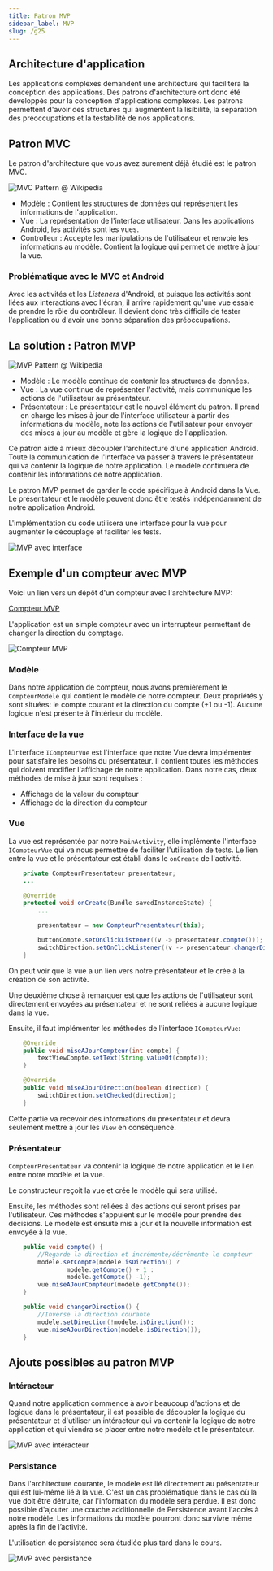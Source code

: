 ```yaml
---
title: Patron MVP
sidebar_label: MVP
slug: /g25
---
```


## Architecture d'application

Les applications complexes demandent une architecture qui facilitera la conception des applications. Des patrons d'architecture ont donc été développés pour la conception d'applications complexes. Les patrons permettent d'avoir des structures qui augmentent la lisibilité, la séparation des préoccupations et la testabilité de nos applications.

## Patron MVC

Le patron d'architecture que vous avez surement déjà étudié est le patron MVC.

![MVC Pattern @ Wikipedia](MVC-pattern.png)

* Modèle : Contient les structures de données qui représentent les informations de l'application.
* Vue : La représentation de l'interface utilisateur. Dans les applications Android, les activités sont les vues.
* Controlleur : Accepte les manipulations de l'utilisateur et renvoie les informations au modèle. Contient la logique qui permet de mettre à jour la vue.

### Problématique avec le MVC et Android
Avec les activités et les *Listeners* d'Android, et puisque les activités sont liées aux interactions avec l'écran, il arrive rapidement qu'une vue essaie de prendre le rôle du contrôleur. Il devient donc très difficile de tester l'application ou d'avoir une bonne séparation des préoccupations.

## La solution : Patron MVP

![MVP Pattern @ Wikipedia](MVP-pattern.png)

* Modèle : Le modèle continue de contenir les structures de données.
* Vue : La vue continue de représenter l'activité, mais communique les actions de l'utilisateur au présentateur.
* Présentateur : Le présentateur est le nouvel élément du patron. Il prend en charge les mises à jour de l'interface utilisateur à partir des informations du modèle, note les actions de l'utilisateur pour envoyer des mises à jour au modèle et gère la logique de l'application.

Ce patron aide à mieux découpler l'architecture d'une application Android. Toute la communication de l'interface va passer à travers le présentateur qui va contenir la logique de notre application. Le modèle continuera de contenir les informations de notre application.

Le patron MVP permet de garder le code spécifique à Android dans la Vue. Le présentateur et le modèle peuvent donc être testés indépendamment de notre application Android.

L'implémentation du code utilisera une interface pour la vue pour augmenter le découplage et faciliter les tests.

![MVP avec interface](MVPavecInterface.png)

## Exemple d'un compteur avec MVP
Voici un lien vers un dépôt d'un compteur avec l'architecture MVP:

[Compteur MVP](https://git.dti.crosemont.quebec/420-g25-ro/Compteur-MVP)

L'application est un simple compteur avec un interrupteur permettant de changer la direction du comptage.

![Compteur MVP](compteurApp.png)


### Modèle

Dans notre application de compteur, nous avons premièrement le `CompteurModele` qui contient le modèle de notre compteur. Deux propriétés y sont situées: le compte courant et la direction du compte (+1 ou -1). Aucune logique n'est présente à l'intérieur du modèle.

### Interface de la vue

L'interface `ICompteurVue` est l'interface que notre Vue devra implémenter pour satisfaire les besoins du présentateur. Il contient toutes les méthodes qui doivent modifier l'affichage de notre application. Dans notre cas, deux méthodes de mise à jour sont requises :

* Affichage de la valeur du compteur 
* Affichage de la direction du compteur

### Vue

La vue est représentée par notre `MainActivity`, elle implémente l'interface `ICompteurVue` qui va nous permettre de faciliter l'utilisation de tests. Le lien entre la vue et le présentateur est établi dans le `onCreate` de l'activité.

```java
    private CompteurPresentateur presentateur;
    ...

    @Override
    protected void onCreate(Bundle savedInstanceState) {
        ...

        presentateur = new CompteurPresentateur(this);

        buttonCompte.setOnClickListener((v -> presentateur.compte()));
        switchDirection.setOnClickListener((v -> presentateur.changerDirection()));
    }
```

On peut voir que la vue a un lien vers notre présentateur et le crée à la création de son activité.

Une deuxième chose à remarquer est que les actions de l'utilisateur sont directement envoyées au présentateur et ne sont reliées à aucune logique dans la vue.

Ensuite, il faut implémenter les méthodes de l'interface `ICompteurVue`:

```java
    @Override
    public void miseAJourCompteur(int compte) {
        textViewCompte.setText(String.valueOf(compte));
    }

    @Override
    public void miseAJourDirection(boolean direction) {
        switchDirection.setChecked(direction);
    }
```

Cette partie va recevoir des informations du présentateur et devra seulement mettre à jour les `View` en conséquence.

### Présentateur

`CompteurPresentateur` va contenir la logique de notre application et le lien entre notre modèle et la vue.

Le constructeur reçoit la vue et crée le modèle qui sera utilisé.

Ensuite, les méthodes sont reliées à des actions qui seront prises par l'utilisateur. Ces méthodes s'appuient sur le modèle pour prendre des décisions. Le modèle est ensuite mis à jour et la nouvelle information est envoyée à la vue.

```java
    public void compte() {
        //Regarde la direction et incrémente/décrémente le compteur
        modele.setCompte(modele.isDirection() ?
                modele.getCompte() + 1 :
                modele.getCompte() -1);
        vue.miseAJourCompteur(modele.getCompte());
    }

    public void changerDirection() {
        //Inverse la direction courante
        modele.setDirection(!modele.isDirection());
        vue.miseAJourDirection(modele.isDirection());
    }
```

## Ajouts possibles au patron MVP
### Intéracteur
Quand notre application commence à avoir beaucoup d'actions et de logique dans le présentateur, il est possible de découpler la logique du présentateur et d'utiliser un intéracteur qui va contenir la logique de notre application et qui viendra se placer entre notre modèle et le présentateur.

![MVP avec intéracteur](MVPavecInteracteur.png)

### Persistance
Dans l'architecture courante, le modèle est lié directement au présentateur qui est lui-même lié à la vue. C'est un cas problématique dans le cas où la vue doit être détruite, car l'information du modèle sera perdue. Il est donc possible d'ajouter une couche additionnelle de Persistence avant l'accès à notre modèle. Les informations du modèle pourront donc survivre même après la fin de l’activité.

L'utilisation de persistance sera étudiée plus tard dans le cours.

![MVP avec persistance](MVPavecPersistance.png)